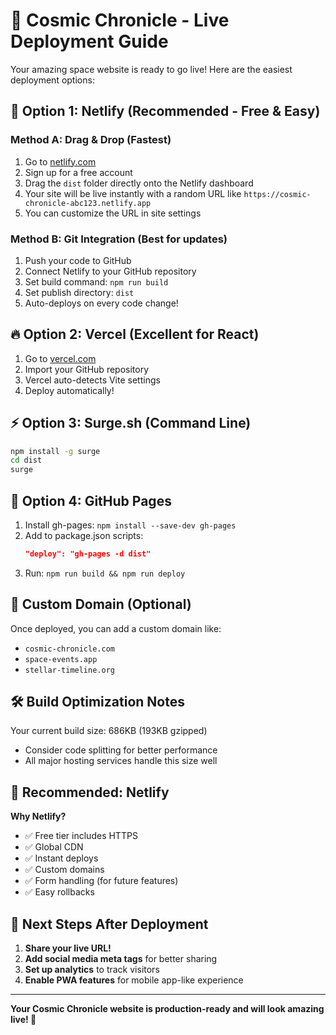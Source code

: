 # 🚀 Cosmic Chronicle - Live Deployment Guide

Your amazing space website is ready to go live! Here are the easiest deployment options:

## 🌟 Option 1: Netlify (Recommended - Free & Easy)

### Method A: Drag & Drop (Fastest)

1. Go to [netlify.com](https://netlify.com)
2. Sign up for a free account
3. Drag the `dist` folder directly onto the Netlify dashboard
4. Your site will be live instantly with a random URL like `https://cosmic-chronicle-abc123.netlify.app`
5. You can customize the URL in site settings

### Method B: Git Integration (Best for updates)

1. Push your code to GitHub
2. Connect Netlify to your GitHub repository
3. Set build command: `npm run build`
4. Set publish directory: `dist`
5. Auto-deploys on every code change!

## 🔥 Option 2: Vercel (Excellent for React)

1. Go to [vercel.com](https://vercel.com)
2. Import your GitHub repository
3. Vercel auto-detects Vite settings
4. Deploy automatically!

## ⚡ Option 3: Surge.sh (Command Line)

```bash
npm install -g surge
cd dist
surge
```

## 🎯 Option 4: GitHub Pages

1. Install gh-pages: `npm install --save-dev gh-pages`
2. Add to package.json scripts:
   ```json
   "deploy": "gh-pages -d dist"
   ```
3. Run: `npm run build && npm run deploy`

## 📱 Custom Domain (Optional)

Once deployed, you can add a custom domain like:

- `cosmic-chronicle.com`
- `space-events.app`
- `stellar-timeline.org`

## 🛠️ Build Optimization Notes

Your current build size: 686KB (193KB gzipped)

- Consider code splitting for better performance
- All major hosting services handle this size well

## 🌌 Recommended: Netlify

**Why Netlify?**

- ✅ Free tier includes HTTPS
- ✅ Global CDN
- ✅ Instant deploys
- ✅ Custom domains
- ✅ Form handling (for future features)
- ✅ Easy rollbacks

## 🚀 Next Steps After Deployment

1. **Share your live URL!**
2. **Add social media meta tags** for better sharing
3. **Set up analytics** to track visitors
4. **Enable PWA features** for mobile app-like experience

---

**Your Cosmic Chronicle website is production-ready and will look amazing live! 🌟**
